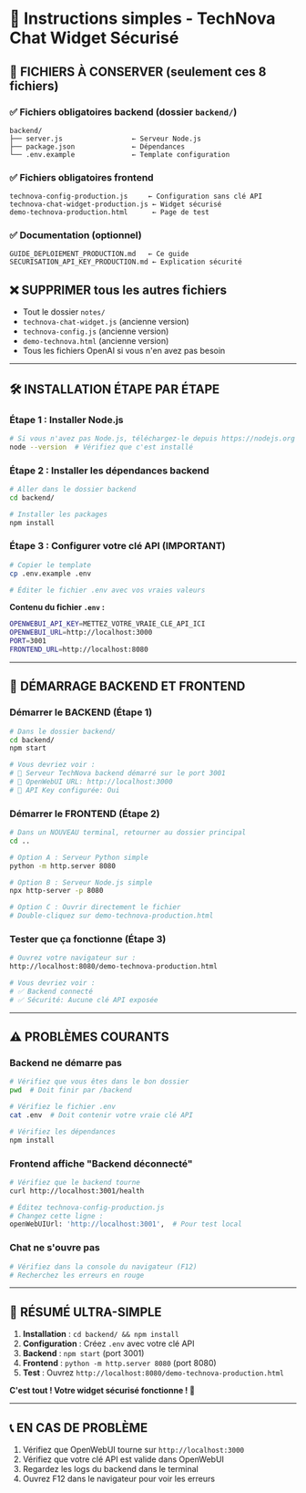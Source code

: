 # 🚀 Instructions simples - TechNova Chat Widget Sécurisé

## 📁 **FICHIERS À CONSERVER (seulement ces 8 fichiers)**

### ✅ **Fichiers obligatoires backend** (dossier `backend/`)
```
backend/
├── server.js                 ← Serveur Node.js
├── package.json              ← Dépendances
└── .env.example              ← Template configuration
```

### ✅ **Fichiers obligatoires frontend**
```
technova-config-production.js     ← Configuration sans clé API
technova-chat-widget-production.js ← Widget sécurisé
demo-technova-production.html      ← Page de test
```

### ✅ **Documentation (optionnel)**
```
GUIDE_DEPLOIEMENT_PRODUCTION.md   ← Ce guide
SECURISATION_API_KEY_PRODUCTION.md ← Explication sécurité
```

## ❌ **SUPPRIMER tous les autres fichiers**
- Tout le dossier `notes/`
- `technova-chat-widget.js` (ancienne version)
- `technova-config.js` (ancienne version)
- `demo-technova.html` (ancienne version)
- Tous les fichiers OpenAI si vous n'en avez pas besoin

---

## 🛠️ **INSTALLATION ÉTAPE PAR ÉTAPE**

### Étape 1 : Installer Node.js
```bash
# Si vous n'avez pas Node.js, téléchargez-le depuis https://nodejs.org
node --version  # Vérifiez que c'est installé
```

### Étape 2 : Installer les dépendances backend
```bash
# Aller dans le dossier backend
cd backend/

# Installer les packages
npm install
```

### Étape 3 : Configurer votre clé API (IMPORTANT)
```bash
# Copier le template
cp .env.example .env

# Éditer le fichier .env avec vos vraies valeurs
```

**Contenu du fichier `.env` :**
```bash
OPENWEBUI_API_KEY=METTEZ_VOTRE_VRAIE_CLE_API_ICI
OPENWEBUI_URL=http://localhost:3000
PORT=3001
FRONTEND_URL=http://localhost:8080
```

---

## 🚀 **DÉMARRAGE BACKEND ET FRONTEND**

### Démarrer le BACKEND (Étape 1)
```bash
# Dans le dossier backend/
cd backend/
npm start

# Vous devriez voir :
# 🚀 Serveur TechNova backend démarré sur le port 3001
# 🔗 OpenWebUI URL: http://localhost:3000
# 🔐 API Key configurée: Oui
```

### Démarrer le FRONTEND (Étape 2)
```bash
# Dans un NOUVEAU terminal, retourner au dossier principal
cd ..

# Option A : Serveur Python simple
python -m http.server 8080

# Option B : Serveur Node.js simple
npx http-server -p 8080

# Option C : Ouvrir directement le fichier
# Double-cliquez sur demo-technova-production.html
```

### Tester que ça fonctionne (Étape 3)
```bash
# Ouvrez votre navigateur sur :
http://localhost:8080/demo-technova-production.html

# Vous devriez voir :
# ✅ Backend connecté
# ✅ Sécurité: Aucune clé API exposée
```

---

## ⚠️ **PROBLÈMES COURANTS**

### Backend ne démarre pas
```bash
# Vérifiez que vous êtes dans le bon dossier
pwd  # Doit finir par /backend

# Vérifiez le fichier .env
cat .env  # Doit contenir votre vraie clé API

# Vérifiez les dépendances
npm install
```

### Frontend affiche "Backend déconnecté"
```bash
# Vérifiez que le backend tourne
curl http://localhost:3001/health

# Éditez technova-config-production.js
# Changez cette ligne :
openWebUIUrl: 'http://localhost:3001',  # Pour test local
```

### Chat ne s'ouvre pas
```bash
# Vérifiez dans la console du navigateur (F12)
# Recherchez les erreurs en rouge
```

---

## 🎯 **RÉSUMÉ ULTRA-SIMPLE**

1. **Installation** : `cd backend/ && npm install`
2. **Configuration** : Créez `.env` avec votre clé API
3. **Backend** : `npm start` (port 3001)
4. **Frontend** : `python -m http.server 8080` (port 8080)
5. **Test** : Ouvrez `http://localhost:8080/demo-technova-production.html`

**C'est tout ! Votre widget sécurisé fonctionne ! 🎉**

---

## 📞 **EN CAS DE PROBLÈME**

1. Vérifiez que OpenWebUI tourne sur `http://localhost:3000`
2. Vérifiez que votre clé API est valide dans OpenWebUI
3. Regardez les logs du backend dans le terminal
4. Ouvrez F12 dans le navigateur pour voir les erreurs
